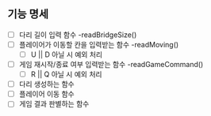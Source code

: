 ## 기능 명세
- [ ] 다리 길이 입력 함수 -readBridgeSize()
- [ ] 플레이어가 이동할 칸을 입력받는 함수 -readMoving()
    - [ ] U || D 아닐 시 예외 처리
- [ ] 게임 재시작/종료 여부 입력받는 함수 -readGameCommand()
    - [ ] R || Q 아닐 시 예외 처리
- [ ] 다리 생성하는 함수
- [ ] 플레이어 이동 함수
- [ ] 게임 결과 판별하는 함수